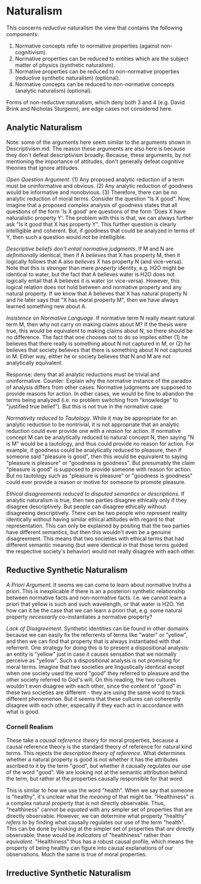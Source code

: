 # Naturalism

This concerns *reductive* naturalism the view that contains the following components:

1. Normative concepts refer to normative properties (against non-cognitivism).
2. Normative properties can be reduced to entities which are the subject matter of physics (synthetic naturalism).
3. Normative properties can be reduced to non-normative properties (reductive synthetic naturalism) (optional).
4. Normative concepts can be reduced to non-normative concepts (analytic naturalism) (optional).

Forms of non-reductive naturalism, which deny both 3 and 4 (e.g. David Brink and Nicholas Sturgeon), are edge cases not considered here.

## Analytic Naturalism

Note: some of the arguments here seem similar to the arguments shown in Descriptivism.md. The reason these arguments are also here is because they don't defeat descriptivism broadly. Because, these arguments, by not mentioning the importance of attitudes, don't generally defeat cognitive theories that ignore attitudes.

*Open Question Argument*. (1) Any proposed analytic reduction of a term must be uninformative and obvious. (2) Any analytic reduction of goodness would be informative and nonobvious. (3) Therefore, there can be no analytic reduction of moral terms. Consider the question "Is X good". Now, imagine that a proposed complex analysis of goodness states that all questions of the form 'Is X good' are questions of the form 'Does X have naturalistic property Y'. The problem with this is that, we can always further ask "Is it good that X has property Y". This further question is clearly intelligible and coherent. But, if goodness that could be analyzed in terms of Y, then such a question would not be intelligible.

*Descriptive beliefs don't entail normative judgments*. If M and N are *definitionally* identical, then if A *believes* that X has property M, then it logically follows that A also *believes* X has property N (and vice-versa). Note that this is stronger than mere *property* identity, e.g. H2O might be identical to water, but the fact that A believes water is H2O does not logically entail that A believes it is water (or vice-versa). However, this logical relation does not hold between and normative property and any natural property. If we know that A believes that X has natural property N and he later says that "X has moral property M", then we have always learned something new about A.

*Insistence on Normative Language*. If normative term N really meant natural term M, then why not carry on making claims about M? If the thesis were true, this would be equivalent to making claims about N, so there should be no difference. The fact that one chooses not to do so implies either (1) he believes that there really is something about N not captured in M, or (2) he believes that society believes that there is something about N not captured in M. Either way, either he or society believes that N and M are not analytically equivalent.

Response: deny that all analytic reductions must be trivial and uninformative. Counter: Explain why the normative instance of the paradox of analysis differs from other cases. Normative judgments are supposed to provide reasons for action. In other cases, we would be fine to abandon the terms being analyzed (i.e. no problem switching from "knowledge" to "justified true belief"). But this is not true in the normative case.

*Normativity reduced to Tautology*. While it may be appropriate for an analytic reduction to be nontrivial, it is not appropriate that an analytic reduction could ever provide one with a *reason* for action. If normative concept M can be analytically reduced to natural concept N, then saying "N is M" would be a tautology, and thus could provide no reason for action. For example, if goodness could be analytically reduced to pleasure, then if someone said "pleasure is good", then this would be equivalent to saying "pleasure is pleasure" or "goodness is goodness". But presumably the claim "pleasure is good" is supposed to provide someone with reason for action. But no tautology such as "pleasure is pleasure" or "goodness is goodness" could ever provide a reason or motive for someone to promote pleasure.

*Ethical disagreements reduced to disputed semantics or descriptions.* If analytic naturalism is true, then two parties disagree ethically only if they disagree descriptively. But people can disagree ethically without disagreeing descriptively. There can be two people who represent reality identically without having similar ethical attitudes with regard to that representation. This can only be explained by positing that the two parties have different semantics, but then this wouldn't even be a genuine disagreement. This means that two societies with ethical terms that had different semantic meaning (but were identical in that those terms guided the respective society's behavior) would not really disagree with each other.

## Reductive Synthetic Naturalism

*A Priori Argument*. It seems we can come to learn about normative truths a priori. This is inexplicable if there is an a posteriori synthetic relationship between normative facts and non-normative facts. I.e. we cannot learn a priori that yellow is such and such wavelength, or that water is H2O. Yet how can it be the case that we can learn a priori that, e.g. some natural property *necessarily* co-instantiates a normative property? 

*Lack of Disagreement*. Synthetic identities can be found in other domains because we can easily fix the referrents of terms like "water" or "yellow", and then we can find that property that is always instantiated with that referrent. One strategy for doing this is to present a dispositional analysis: an entity is "yellow" just in case it causes sensation that we normally perceive as "yellow". Such a dispositional analysis is not promising for moral terms. Imagine that two societies are lingustically identical except when one society used the word "good" they referred to pleasure and the other society referred to God's will. On this reading, the two cultures wouldn't even disagree with each other, since the content of "good" in these two societies are different - they are using the same word to track different phenomenon. But it seems that these cultures can coherently disagree with each other, especailly if they each act in accordance with what is good.

### Cornell Realism

These take a *causal reference theory* for moral properties, because a causal reference theory is the standard theory of reference for natural kind terms. This rejects the *description theory of reference*. What determines whether a natural property is good is not whether it has the attributes ascribed to it by the term "good", but whether it causally regulates our use of the word "good". We are looking not at the semantic attribution behind the term, but rather at the properties causally responsible for that word. 

This is similar to how we use the word "health". When we say that someone is "healthy", it's unclear what the *meaning* of that might be. "Healthiness" is a complex natural property that is not directly observable. Thus, "healthiness" cannot be *equated* with any simpler set of properties that are directly observable. However, we can determine what property "healthy" *refers to* by finding what causally regulates our use of the term "health". This can be done by looking at the simpler set of properties that *are* directly observable; these would be *indicators* of "healthiness" rather than *equivalent*. "Healthiness" thus has a robust causal profile, which means the property of being healthy can figure into causal explanations of our observations. Much the same is true of moral properties.

## Irreductive Synthetic Naturalism